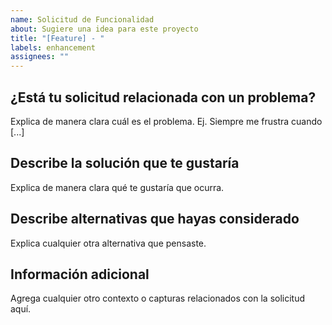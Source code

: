 ```yaml
---
name: Solicitud de Funcionalidad
about: Sugiere una idea para este proyecto
title: "[Feature] - "
labels: enhancement
assignees: ""
---
```


## ¿Está tu solicitud relacionada con un problema?
Explica de manera clara cuál es el problema. Ej. Siempre me frustra cuando [...]

## Describe la solución que te gustaría
Explica de manera clara qué te gustaría que ocurra.

## Describe alternativas que hayas considerado
Explica cualquier otra alternativa que pensaste.

## Información adicional
Agrega cualquier otro contexto o capturas relacionados con la solicitud aquí.
